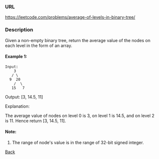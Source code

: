 ### URL

https://leetcode.com/problems/average-of-levels-in-binary-tree/
### Description

Given a non-empty binary tree, return the average value of the nodes on each level in the form of an array.
#### Example 1:
```
Input:
    3
   / \
  9  20
    /  \
   15   7
```
Output: [3, 14.5, 11]

Explanation:

The average value of nodes on level 0 is 3,  on level 1 is 14.5, and on level 2 is 11. Hence return [3, 14.5, 11].
#### Note:
1. The range of node's value is in the range of 32-bit signed integer.

[Back](readme.md)
